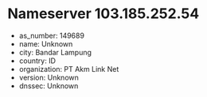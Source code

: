 # Nameserver 103.185.252.54

* as_number: 149689
* name: Unknown
* city: Bandar Lampung
* country: ID
* organization: PT Akm Link Net
* version: Unknown
* dnssec: Unknown
